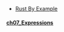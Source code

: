 
- [Rust By Example](https://doc.rust-lang.org/rust-by-example/index.html)

#### [ch07_Expressions](https://doc.rust-lang.org/rust-by-example/expression.html) 
    
